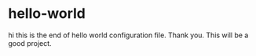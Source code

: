 # hello-world

hi
this is the end of hello world configuration file. Thank you. This will be a good project.
